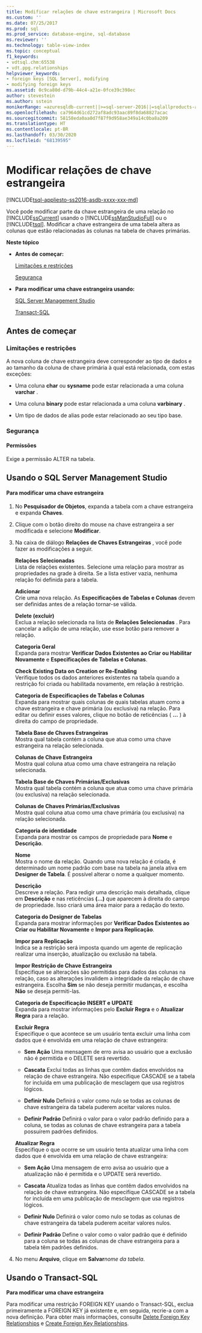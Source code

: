 ```yaml
---
title: Modificar relações de chave estrangeira | Microsoft Docs
ms.custom: ''
ms.date: 07/25/2017
ms.prod: sql
ms.prod_service: database-engine, sql-database
ms.reviewer: ''
ms.technology: table-view-index
ms.topic: conceptual
f1_keywords:
- vdtsql.chm:65538
- vdt.ppg.relationships
helpviewer_keywords:
- foreign keys [SQL Server], modifying
- modifying foreign keys
ms.assetid: 0c9ca80d-d79b-44c4-a21e-0fce39c398ec
author: stevestein
ms.author: sstein
monikerRange: =azuresqldb-current||>=sql-server-2016||=sqlallproducts-allversions||>=sql-server-linux-2017||=azuresqldb-mi-current
ms.openlocfilehash: ca7964d61cd272af8adc93aac89f8da68827acac
ms.sourcegitcommit: 58158eda0aa0d7f87f9d958ae349a14c0ba8a209
ms.translationtype: HT
ms.contentlocale: pt-BR
ms.lasthandoff: 03/30/2020
ms.locfileid: "68139595"
---
```

# <a name="modify-foreign-key-relationships"></a>Modificar relações de chave estrangeira
[!INCLUDE[tsql-appliesto-ss2016-asdb-xxxx-xxx-md](../../includes/tsql-appliesto-ss2016-asdb-xxxx-xxx-md.md)]

  Você pode modificar parte da chave estrangeira de uma relação no [!INCLUDE[ssCurrent](../../includes/sscurrent-md.md)] usando o [!INCLUDE[ssManStudioFull](../../includes/ssmanstudiofull-md.md)] ou o [!INCLUDE[tsql](../../includes/tsql-md.md)]. Modificar a chave estrangeira de uma tabela altera as colunas que estão relacionadas às colunas na tabela de chaves primárias.  
  
 **Neste tópico**  
  
-   **Antes de começar:**  
  
     [Limitações e restrições](#Restrictions)  
  
     [Segurança](#Security)  
  
-   **Para modificar uma chave estrangeira usando:**  
  
     [SQL Server Management Studio](#SSMSProcedure)  
  
     [Transact-SQL](#TsqlProcedure)  
  
##  <a name="before-you-begin"></a><a name="BeforeYouBegin"></a> Antes de começar  
  
###  <a name="limitations-and-restrictions"></a><a name="Restrictions"></a> Limitações e restrições  
 A nova coluna de chave estrangeira deve corresponder ao tipo de dados e ao tamanho da coluna de chave primária à qual está relacionada, com estas exceções:  
  
-   Uma coluna **char** ou **sysname** pode estar relacionada a uma coluna **varchar** .  
  
-   Uma coluna **binary** pode estar relacionada a uma coluna **varbinary** .  
  
-   Um tipo de dados de alias pode estar relacionado ao seu tipo base.  
  
###  <a name="security"></a><a name="Security"></a> Segurança  
  
####  <a name="permissions"></a><a name="Permissions"></a> Permissões  
 Exige a permissão ALTER na tabela.  
  
##  <a name="using-sql-server-management-studio"></a><a name="SSMSProcedure"></a> Usando o SQL Server Management Studio  
  
#### <a name="to-modify-a-foreign-key"></a>Para modificar uma chave estrangeira  
  
1.  No **Pesquisador de Objetos**, expanda a tabela com a chave estrangeira e expanda **Chaves**.  
  
2.  Clique com o botão direito do mouse na chave estrangeira a ser modificada e selecione **Modificar**.  
  
3.  Na caixa de diálogo **Relações de Chaves Estrangeiras** , você pode fazer as modificações a seguir.  
  
     **Relações Selecionadas**  
     Lista de relações existentes. Selecione uma relação para mostrar as propriedades na grade à direita. Se a lista estiver vazia, nenhuma relação foi definida para a tabela.  
  
     **Adicionar**  
     Crie uma nova relação. As **Especificações de Tabelas e Colunas** devem ser definidas antes de a relação tornar-se válida.  
  
     **Delete (excluir)**  
     Exclua a relação selecionada na lista de **Relações Selecionadas** . Para cancelar a adição de uma relação, use esse botão para remover a relação.  
  
     **Categoria Geral**  
     Expanda para mostrar **Verificar Dados Existentes ao Criar ou Habilitar Novamente** e **Especificações de Tabelas e Colunas**.  
  
     **Check Existing Data on Creation or Re-Enabling**  
     Verifique todos os dados anteriores existentes na tabela quando a restrição foi criada ou habilitada novamente, em relação à restrição.  
  
     **Categoria de Especificações de Tabelas e Colunas**  
     Expanda para mostrar quais colunas de quais tabelas atuam como a chave estrangeira e chave primária (ou exclusiva) na relação. Para editar ou definir esses valores, clique no botão de reticências ( **...** ) à direita do campo de propriedade.  
  
     **Tabela Base de Chaves Estrangeiras**  
     Mostra qual tabela contém a coluna que atua como uma chave estrangeira na relação selecionada.  
  
     **Colunas de Chave Estrangeira**  
     Mostra qual coluna atua como uma chave estrangeira na relação selecionada.  
  
     **Tabela Base de Chaves Primárias/Exclusivas**  
     Mostra qual tabela contém a coluna que atua como uma chave primária (ou exclusiva) na relação selecionada.  
  
     **Colunas de Chaves Primárias/Exclusivas**  
     Mostra qual coluna atua como uma chave primária (ou exclusiva) na relação selecionada.  
  
     **Categoria de identidade**  
     Expanda para mostrar os campos de propriedade para **Nome** e **Descrição**.  
  
     **Nome**  
     Mostra o nome da relação. Quando uma nova relação é criada, é determinado um nome padrão com base na tabela na janela ativa em **Designer de Tabela**. É possível alterar o nome a qualquer momento.  
  
     **Descrição**  
     Descreve a relação. Para redigir uma descrição mais detalhada, clique em **Descrição** e nas reticências **(...)** que aparecem à direita do campo de propriedade. Isso criará uma área maior para a redação do texto.  
  
     **Categoria do Designer de Tabelas**  
     Expanda para mostrar informações por **Verificar Dados Existentes ao Criar ou Habilitar Novamente** e **Impor para Replicação**.  
  
     **Impor para Replicação**  
     Indica se a restrição será imposta quando um agente de replicação realizar uma inserção, atualização ou exclusão na tabela.  
  
     **Impor Restrição de Chave Estrangeira**  
     Especifique se alterações são permitidas para dados das colunas na relação, caso as alterações invalidem a integridade da relação de chave estrangeira. Escolha **Sim** se não deseja permitir mudanças, e escolha **Não** se deseja permiti-las.  
  
     **Categoria de Especificação INSERT e UPDATE**  
     Expanda para mostrar informações pelo **Excluir Regra** e o **Atualizar Regra** para a relação.  
  
     **Excluir Regra**  
     Especifique o que acontece se um usuário tenta excluir uma linha com dados que é envolvida em uma relação de chave estrangeira:  
  
    -   **Sem Ação** Uma mensagem de erro avisa ao usuário que a exclusão não é permitida e o DELETE será revertido.  
  
    -   **Cascata** Exclui todas as linhas que contêm dados envolvidos na relação de chave estrangeira. Não especifique CASCADE se a tabela for incluída em uma publicação de mesclagem que usa registros lógicos.  
  
    -   **Definir Nulo** Definirá o valor como nulo se todas as colunas de chave estrangeira da tabela puderem aceitar valores nulos.  
  
    -   **Definir Padrão** Definirá o valor para o valor padrão definido para a coluna, se todas as colunas de chave estrangeira para a tabela possuírem padrões definidos.  
  
     **Atualizar Regra**  
     Especifique o que ocorre se um usuário tenta atualizar uma linha com dados que é envolvida em uma relação de chave estrangeira:  
  
    -   **Sem Ação** Uma mensagem de erro avisa ao usuário que a atualização não é permitida e o UPDATE será revertido.  
  
    -   **Cascata** Atualiza todas as linhas que contêm dados envolvidos na relação de chave estrangeira. Não especifique CASCADE se a tabela for incluída em uma publicação de mesclagem que usa registros lógicos.  
  
    -   **Definir Nulo** Definirá o valor como nulo se todas as colunas de chave estrangeira da tabela puderem aceitar valores nulos.  
  
    -   **Definir Padrão** Define o valor como o valor padrão que é definido para a coluna se todas as colunas de chave estrangeira para a tabela têm padrões definidos.  
  
4.  No menu **Arquivo**, clique em **Salvar**_nome da tabela_.  
  
##  <a name="using-transact-sql"></a><a name="TsqlProcedure"></a> Usando o Transact-SQL  
 **Para modificar uma chave estrangeira**  
  
 Para modificar uma restrição FOREIGN KEY usando o Transact-SQL, exclua primeiramente a FOREIGN KEY já existente e, em seguida, recrie-a com a nova definição. Para obter mais informações, consulte [Delete Foreign Key Relationships](../../relational-databases/tables/delete-foreign-key-relationships.md) e [Create Foreign Key Relationships](../../relational-databases/tables/create-foreign-key-relationships.md).  
  
###  <a name="TsqlExample"></a>  
